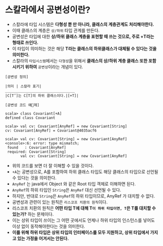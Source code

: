 # 스칼라에서 공변성이란?

* 스칼라에 타입 시스템은 __다형성 뿐 만 아니라, 클래스의 계층관계도 처리해야한다.__
* 이때 클래스의 계층은 `상/하위` 타입 관계를 만든다.
* 공변성은 타입에 대한 __상/하위 클래스 계층을 표현할 때 쓰는 것으로, 주로 +T라는 형태로 쓰인다.__
* 이 타입이 의미하는 것은 해당 __T라는 클래스의 하위클래스가 대체될 수 있다는 것을 의미한다.__
* 스칼라의 `타입시스템`에서는 `다형성`을 위해서 __클래스의 상/하위 계층 클래스 또한 포함시키기 위하여__
`공변성`이라는 개념이 있다.

```
[공변성 정의]

|의미 | 스칼라 표기|
________________________________
|C[T’]는 C[T]의 하위 클래스이다.|[+T]|
```

```
[공변성 코드 예제]

scala> class Covariant[+A]
defined class Covariant

scala> val cv: Covariant[AnyRef] = new Covariant[String]
cv: Covariant[AnyRef] = Covariant@4035acf6

scala> val cv: Covariant[String] = new Covariant[AnyRef]
<console>:6: error: type mismatch;
 found   : Covariant[AnyRef]
 required: Covariant[String]
       val cv: Covariant[String] = new Covariant[AnyRef]
```

* 위의 코드를 보면 더 잘 이해할 수 있을 것이다.
* `+A`는 공변성으로, A를 포함하여 하위 클래스 타입도 해당 클래스의 타입으로 선언될 수 있다는 것을
의미한다.
* `AnyRef` 는 java에서 Object 와 같은 Root 타입 객체로 이해하면 된다.
* `AnyRef`의 하위 타입인 `String`은 `AnyRef` 대신 선언될 수 있다.
* 하지만, 반대로 `String`은 `AnyRef`의 하위 타입이므로, AnyRef 가 대치할 수 없다.
* 공변성과 관련이 있는 원칙은 `리스코프 치환의 원칙`이다.
* 리스코프 치환의 원칙은 __어떤 타입 T에 대해 T`이 하위 타입이면, T`은 T를 대치할 수 있는가?__ 하는 문제이다.
* 이는 상위 타입이 쓰이는 그 어떤 곳에서도 언제나 하위 타입의 인스턴스를 넣어도 이상 없이 동작해야한다는 것을 의미한다.
* __이를 위해 하위 타입은 상위 타입의 인터페이스를 모두 지원하고, 상위 타입에서 가지고 있는 가정을 어겨서는 안된다.__
